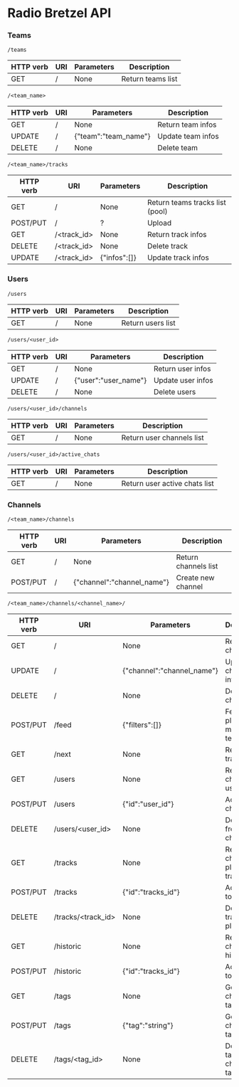 # Radio Bretzel API
### Teams
`/teams`

HTTP verb | URI | Parameters | Description
----------|-----|------------|------------
GET | / | None | Return teams list

`/<team_name>`

HTTP verb | URI | Parameters | Description
----------|-----|------------|------------
GET | / | None | Return team infos
UPDATE | / | {"team":"team_name"} | Update team infos
DELETE | / | None | Delete team

`/<team_name>/tracks`

HTTP verb | URI | Parameters | Description
----------|-----|------------|------------
GET | / | None | Return teams tracks list (pool)
POST/PUT | / | ? | Upload
GET | /<track_id> | None | Return track infos
DELETE | /<track_id> | None | Delete track
UPDATE | /<track_id> | {"infos":[]} | Update track infos


### Users
`/users`

HTTP verb | URI | Parameters | Description
----------|-----|------------|------------
GET | / | None | Return users list

`/users/<user_id>`

HTTP verb | URI | Parameters | Description
----------|-----|------------|------------
GET | / | None | Return user infos
UPDATE | / | {"user":"user_name"} | Update user infos
DELETE | / | None | Delete users

`/users/<user_id>/channels`

HTTP verb | URI | Parameters | Description
----------|-----|------------|------------
GET | / | None | Return user channels list

`/users/<user_id>/active_chats`

HTTP verb | URI | Parameters | Description
----------|-----|------------|------------
GET | / | None | Return user active chats list

### Channels
`/<team_name>/channels`

HTTP verb | URI | Parameters | Description
----------|-----|------------|------------
GET | / | None | Return channels list
POST/PUT | / | {"channel":"channel_name"} | Create new channel

`/<team_name>/channels/<channel_name>/`

HTTP verb | URI | Parameters | Description
----------|-----|------------|------------
GET | / | None | Return channel
UPDATE | / | {"channel":"channel_name"} | Update channel infos
DELETE | / | None | Delete channel
POST/PUT | /feed | {"filters":[]} | Feed playlist with matching team tracks
GET | /next | None | Return next track path
GET | /users | None | Return channel users
POST/PUT | /users | {"id":"user_id"}  | Add user to channel
DELETE | /users/<user_id> | None | Delete user from channel
GET | /tracks | None | Return channel playlist tracks
POST/PUT | /tracks | {"id":"tracks_id"}  | Add track to playlist
DELETE | /tracks/<track_id> | None | Delete track from playlist
GET | /historic | None | Return channel historic
POST/PUT | /historic | {"id":"tracks_id"} | Add track to historic
GET | /tags | None | Get channel tags list
POST/PUT | /tags | {"tag":"string"} | Get channel tags list
DELETE | /tags/<tag_id> | None | Delete one tag from channel tags list
